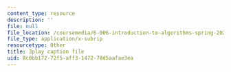 ```yaml
---
content_type: resource
description: ''
file: null
file_location: /coursemedia/6-006-introduction-to-algorithms-spring-2020/8c0bb17272f5aff3147278d5aafae3ea_i9OAOk0CUQE.srt
file_type: application/x-subrip
resourcetype: Other
title: 3play caption file
uid: 8c0bb172-72f5-aff3-1472-78d5aafae3ea
---
```

